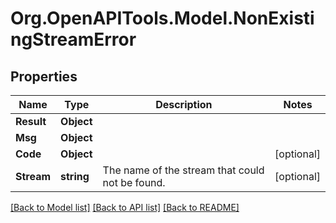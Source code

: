 # Org.OpenAPITools.Model.NonExistingStreamError

## Properties

Name | Type | Description | Notes
------------ | ------------- | ------------- | -------------
**Result** | **Object** |  | 
**Msg** | **Object** |  | 
**Code** | **Object** |  | [optional] 
**Stream** | **string** | The name of the stream that could not be found.  | [optional] 

[[Back to Model list]](../README.md#documentation-for-models) [[Back to API list]](../README.md#documentation-for-api-endpoints) [[Back to README]](../README.md)

